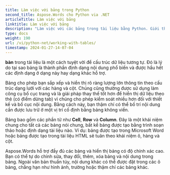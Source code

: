 ```yaml
---
title: Làm việc với bảng trong Python
second_title: Aspose.Words cho Python via .NET
articleTitle: Làm việc với bảng
linktitle: Làm việc với bảng
description: "Làm việc với các bảng trong tài liệu bằng Python. Giới thiệu cách làm việc với các bảng và khái niệm nút Bảng trong Aspose.Words cho Python."
type: docs
weight: 190
url: /vi/python-net/working-with-tables/
timestamp: 2024-01-27-14-07-04
---
```


**bàn** trong tài liệu là một cách tuyệt vời để cấu trúc dữ liệu tương tự. Đó là lý do tại sao bảng là thành phần định dạng nội dung phổ biến và được hầu hết các định dạng ở dạng này hay dạng khác hỗ trợ.

Bảng cho phép bạn sắp xếp và hiển thị rõ ràng lượng lớn thông tin theo cấu trúc dạng lưới với các hàng và cột. Chúng cũng thường được sử dụng làm công cụ bố cục trang và là giải pháp thay thế tốt hơn để hiển thị dữ liệu theo thẻ (có điểm dừng tab) vì chúng cho phép kiểm soát nhiều hơn đối với thiết kế và bố cục nội dung. Bằng cách này, bạn thậm chí có thể bố trí nội dung cần được lưu trữ ở một vị trí cố định bằng bảng không viền.

Bảng bao gồm các phần tử như **Cell**, **Row** và **Column**. Đây là một khái niệm chung cho tất cả các bảng nói chung, bất kể bảng được tạo bằng trình soạn thảo hoặc định dạng tài liệu nào. Ví dụ: bảng được tạo trong Microsoft Word hoặc bảng được tạo trong tài liệu HTML sẽ tuân theo khái niệm ô, hàng và cột.

Aspose.Words hỗ trợ đầy đủ các bảng và hiển thị bảng có độ chính xác cao. Bạn có thể tự do chỉnh sửa, thay đổi, thêm, xóa bảng và nội dung trong bảng. Ngoài văn bản thuần túy, nội dung khác có thể được đặt trong các ô bảng, chẳng hạn như hình ảnh, trường hoặc thậm chí các bảng khác.
